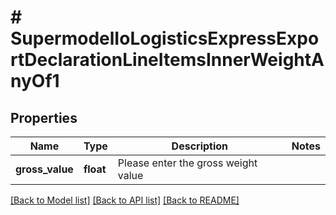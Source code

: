# # SupermodelIoLogisticsExpressExportDeclarationLineItemsInnerWeightAnyOf1

## Properties

Name | Type | Description | Notes
------------ | ------------- | ------------- | -------------
**gross_value** | **float** | Please enter the gross weight value |

[[Back to Model list]](../../README.md#models) [[Back to API list]](../../README.md#endpoints) [[Back to README]](../../README.md)
